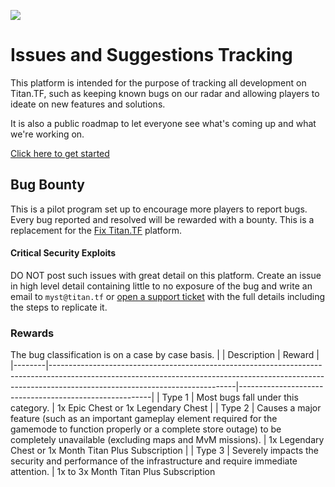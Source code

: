 ![](https://repository-images.githubusercontent.com/323227722/0e0b3f80-438d-11eb-9a3d-781d4d1d667a)

# Issues and Suggestions Tracking
This platform is intended for the purpose of tracking all development on Titan.TF, such as keeping known bugs on our radar and allowing players to ideate on new features and solutions.

It is also a public roadmap to let everyone see what's coming up and what we're working on.

[Click here to get started](https://github.com/TitanTF/Bug-Bounty/issues/new/choose)

## Bug Bounty
This is a pilot program set up to encourage more players to report bugs. Every bug reported and resolved will be rewarded with a bounty. This is a replacement for the [Fix Titan.TF](https://fix.titan.tf) platform.

#### Critical Security Exploits
DO NOT post such issues with great detail on this platform. Create an issue in high level detail containing little to no exposure of the bug and write an email to `myst@titan.tf` or [open a support ticket](https://titan.tf/support) with the full details including the steps to replicate it.


### Rewards
The bug classification is on a case by case basis.
|        | Description                                                                                                                                                                                              | Reward                                                 |
|--------|----------------------------------------------------------------------------------------------------------------------------------------------------------------------------------------------------------|--------------------------------------------------------|
| Type 1 | Most bugs fall under this category.                                                                                                                                                                      | 1x Epic Chest or 1x Legendary Chest                    |
| Type 2 | Causes a major feature (such as an important gameplay element required for the gamemode to function properly or a complete store outage) to be completely unavailable (excluding maps and MvM missions). | 1x Legendary Chest or 1x Month Titan Plus Subscription |
| Type 3 | Severely impacts the security and performance of the infrastructure and require immediate attention.                                                                                                     | 1x to 3x Month Titan Plus Subscription                 
